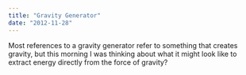 ```yaml
---
title: "Gravity Generator"
date: "2012-11-28"
---
```


<div class="content">
<p>Most references to a gravity generator refer to something that creates
gravity, but this morning I was thinking about what it might look like to
extract energy directly from the force of gravity?</p>
</div>
